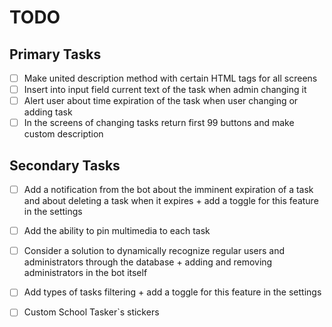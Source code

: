 # TODO
## Primary Tasks
- [ ] Make united description method with certain HTML tags for all screens
- [ ] Insert into input field current text of the task when admin changing it
- [ ] Alert user about time expiration of the task when user changing or adding task
- [ ] In the screens of changing tasks return first 99 buttons and make custom description
## Secondary Tasks
- [ ] Add a notification from the bot about the imminent expiration of a task and about deleting a task when it expires + add a toggle for this feature in the settings
- [ ] Add the ability to pin multimedia to each task
- [ ] Consider a solution to dynamically recognize regular users and administrators through the database + adding and removing administrators in the bot itself
- [ ] Add types of tasks filtering + add a toggle for this feature in the settings
- [ ] Custom School Tasker`s stickers

